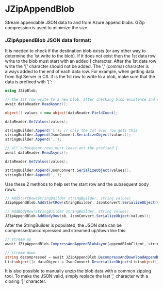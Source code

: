 # JZipAppendBlob

Stream appendable JSON data to and from Azure append blobs. GZip compression is used to minimize the size.

### JZipAppendBlob JSON data format:

It is needed to check if the destination blob exists (or any other way to determine the 1st write to the blob). If it does not exist then the 1st data row write to the blob must start with an added [ character. After the 1st data row write the '[' character should not be added. The ',' (comma) character is always added to the end of each data row. For example, when getting data from Sql Server in C#. If is the 1st row to write to a blob, make sure that the data is prefixed with '[':

```cs
using JZipBlob;

// the 1st row write to a new blob, after checking blob existence and creation
await dataReader.ReadAsync();

object[] values = new object[dataReader.FieldCount];

dataReader.GetValues(values);

stringBuilder.Append('['); // only the 1st ever row gets this
stringBuilder.Append(JsonConvert.SerializeObject(values));
stringBuilder.Append(',');

// all subsequent rows must leave out the prefixed [
await dataReader.ReadAsync();

dataReader.GetValues(values);

stringBuilder.Append(JsonConvert.SerializeObject(values));
stringBuilder.Append(',');
```
Use these 2 methods to help set the start row and the subsequent body rows:

```cs
// AddStartRow(StringBuilder stringBuilder, string values)
JZipAppendBlob.AddStartRow(stringBuilder, JsonConvert.SerializeObject(values));

// AddBodyRow(StringBuilder stringBuilder, string values)
JZipAppendBlob.AddBodyRow(sb, JsonConvert.SerializeObject(values));
```

After the StringBuilder is populated, the JSON data can be compressed/uncompressed and streamed up/down like this:

```cs
// stream up
await JZipAppendBlob.CompressAndAppendBlobAsync(appendBlobClient, stringBuilder.ToString());

// stream down
string decompressed = await JZipAppendBlob.DecompressAndDownloadAppendBlobAsync(blocClient);
List<object[]> dataObject = JsonConvert.DeserializeObject<List<object[]>>(decompressed);
```

It is also possible to manually unzip the blob data with a common zipping tool. To make the JSON valid, simply replace the last ',' character with a closing ']' character.
